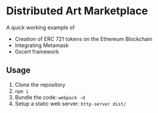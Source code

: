 # Distributed Art Marketplace

A quick working example of 
- Creation of ERC 721 tokens on the Ethereum Blockchain
- Integrating Metamask
- 0xcert framework

## Usage
1. Clone the repository
2. `npm i`
3. Bundle the code: `webpack -d`
4. Setup a static web server: `http-server dist/`